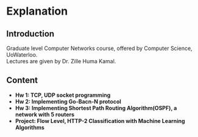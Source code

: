 # Explanation
## Introduction
Graduate level Computer Networks course, offered by Computer Science, UoWaterloo. \
Lectures are given by Dr. Zille Huma Kamal.
## Content
* **Hw 1: TCP, UDP socket programming**
* **Hw 2: Implementing Go-Bacn-N protocol**
* **Hw 3: Implementing Shortest Path Routing Algorithm(OSPF), a network with 5 routers**
* **Project: Flow Level, HTTP-2 Classification with Machine Learning Algorithms**
